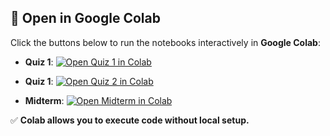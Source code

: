## 📂 Open in Google Colab

Click the buttons below to run the notebooks interactively in **Google Colab**:

- **Quiz 1**:
[![Open Quiz 1 in Colab](https://colab.research.google.com/assets/colab-badge.svg)](https://colab.research.google.com/github/PKhosravi-CityTech/ML15AI-CUNY/blob/main/Exams/Quiz1.ipynb)

- **Quiz 1**:
[![Open Quiz 2 in Colab](https://colab.research.google.com/assets/colab-badge.svg)](https://colab.research.google.com/github/PKhosravi-CityTech/ML15AI-CUNY/blob/main/Exams/Quiz2.ipynb)

- **Midterm**:
[![Open Midterm in Colab](https://colab.research.google.com/assets/colab-badge.svg)](https://colab.research.google.com/github/PKhosravi-CityTech/ML15AI-CUNY/blob/main/Exams/Midterm.ipynb)

✅ **Colab allows you to execute code without local setup.**


